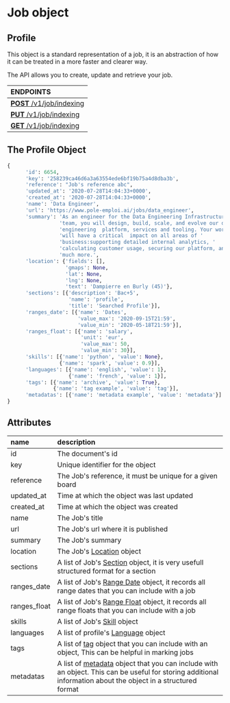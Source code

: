 # Job object

## Profile

This object is a standard representation of a job, it is an abstraction of how it can be treated in a more faster and clearer way.

The API allows you to create, update and retrieve your job.

| **ENDPOINTS** |
| :--- |
| [**POST** /v1/job/indexing](https://developers.hrflow.ai/api-reference/job-api/post-job) |
| [**PUT** /v1/job/indexing](https://developers.hrflow.ai/api-reference/job-api/put-job) |
| [**GET** /v1/job/indexing](https://developers.hrflow.ai/api-reference/job-api/get-job) |

## The Profile Object

```python
{
      'id': 6654,
      'key': '258239ca46d6a3a63554ede6bf19b75a4d8dba3b',
      'reference': "Job's reference abc",
      'updated_at': '2020-07-28T14:04:33+0000',
      'created_at': '2020-07-28T14:04:33+0000',
      'name': 'Data Engineer',
      'url': 'https://www.pole-emploi.ai/jobs/data_engineer',
      'summary': 'As an engineer for the Data Engineering Infrastructure '
                 'team, you will design, build, scale, and evolve our data '
                 'engineering  platform, services and tooling. Your work '
                 'will have a critical  impact on all areas of '
                 'business:supporting detailed internal analytics, '
                 'calculating customer usage, securing our platform, and '
                 'much more.',
      'location': {'fields': [],
                   'gmaps': None,
                   'lat': None,
                   'lng': None,
                   'text': 'Dampierre en Burly (45)'},
      'sections': [{'description': 'Bac+5',
                    'name': 'profile',
                    'title': 'Searched Profile'}],
      'ranges_date': [{'name': 'Dates',
                       'value_max': '2020-09-15T21:59',
                       'value_min': '2020-05-18T21:59'}],
      'ranges_float': [{'name': 'salary',
                        'unit': 'eur',
                        'value_max': 50,
                        'value_min': 30}],
      'skills': [{'name': 'python', 'value': None},
                 {'name': 'spark', 'value': 0.9}],
      'languages': [{'name': 'english', 'value': 1},
                    {'name': 'french', 'value': 1}],
      'tags': [{'name': 'archive', 'value': True},
               {'name': 'tag example', 'value': 'tag'}],
      'metadatas': [{'name': 'metadata example', 'value': 'metadata'}]
}
```

## Attributes

| name | description |
| :--- | :--- |
| id | The document's id |
| key | Unique identifier for the object |
| reference | The Job's reference, it must be unique for a given board |
| updated\_at | Time at which the object was last updated |
| created\_at | Time at which the object was created |
| name | The Job's title |
| url | The Job's url where it is published |
| summary | The Job's summary |
| location | The Job's [Location](https://developers.hrflow.ai/hr-json/trait-objects/location-object) object |
| sections | A list of Job's [Section](https://developers.hrflow.ai/hr-json/job-objects/section-object) object, it is very usefull structured format for a section |
| ranges\_date | A list of Job's [Range Date](https://developers.hrflow.ai/hr-json/job-objects/range-date-object) object, it records all range dates that you can include with a job |
| ranges\_float | A list of Job's [Range Float](https://developers.hrflow.ai/hr-json/job-objects/range-float-object) object, it records all range floats that you can include with a job |
| skills | A list of Job's [Skill](https://developers.hrflow.ai/hr-json/trait-objects/skill-object) object |
| languages | A list of profile's [Language](https://developers.hrflow.ai/hr-json/trait-objects/language-object) object |
| tags | A list of [tag](https://developers.hrflow.ai/hr-json/trait-objects/tag-object) object that you can include with an object, This can be helpful in marking jobs |
| metadatas | A list of [metadata](https://developers.hrflow.ai/hr-json/trait-objects/metadata-object) object that you can include with an object. This can be useful for storing additional information about the object in a structured format |

